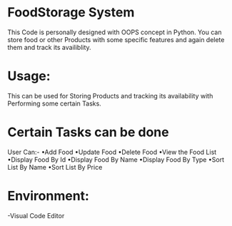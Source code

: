 # FoodStorage System
This Code is personally designed with OOPS concept in Python.
You can store food or other Products with some specific features and again delete them and track its availiblity.

# Usage:
This can be used for Storing Products and tracking its availability with Performing some certain Tasks.

# Certain Tasks can be done

User Can:-
•Add Food
•Update Food
•Delete Food
•View the Food List
•Display Food By Id
•Display Food By Name
•Display Food By Type
•Sort List By Name
•Sort List By Price

# Environment: 
-Visual Code Editor
